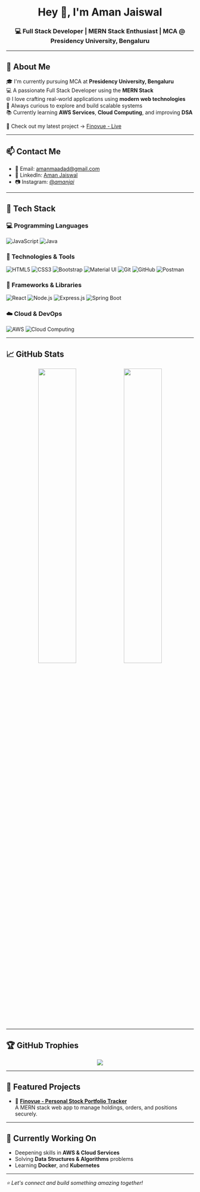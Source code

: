 <h1 align="center">Hey 👋, I'm Aman Jaiswal</h1>
<h3 align="center">💻 Full Stack Developer | MERN Stack Enthusiast | MCA @ Presidency University, Bengaluru</h3>

---

## 💫 About Me

🎓 I'm currently pursuing MCA at **Presidency University, Bengaluru**  
💻 A passionate Full Stack Developer using the **MERN Stack**  
🌐 I love crafting real-world applications using **modern web technologies**  
🚀 Always curious to explore and build scalable systems  
📚 Currently learning **AWS Services**, **Cloud Computing**, and improving **DSA**

🔗 Check out my latest project → [Finovue - Live](https://finovuee.netlify.app)

---

## 📫 Contact Me

- 📧 Email: [amanmaadad@gmail.com](mailto:amanmaadad@gmail.com)
- 💼 LinkedIn: [Aman Jaiswal](https://www.linkedin.com/in/aman-jaiswal-504ab3258)
- 📷 Instagram: [@_amanjai_](https://www.instagram.com/_amanjai_)

---

## 🧠 Tech Stack

### 💻 Programming Languages
![JavaScript](https://img.shields.io/badge/-JavaScript-F7DF1E?logo=javascript&logoColor=black)
![Java](https://img.shields.io/badge/-Java-007396?logo=java&logoColor=white)

### 🧩 Technologies & Tools
![HTML5](https://img.shields.io/badge/-HTML5-E34F26?logo=html5&logoColor=white)
![CSS3](https://img.shields.io/badge/-CSS3-1572B6?logo=css3&logoColor=white)
![Bootstrap](https://img.shields.io/badge/-Bootstrap-7952B3?logo=bootstrap&logoColor=white)
![Material UI](https://img.shields.io/badge/-Material%20UI-0081CB?logo=mui&logoColor=white)
![Git](https://img.shields.io/badge/-Git-F05032?logo=git&logoColor=white)
![GitHub](https://img.shields.io/badge/-GitHub-181717?logo=github&logoColor=white)
![Postman](https://img.shields.io/badge/-Postman-FF6C37?logo=postman&logoColor=white)

### 🧱 Frameworks & Libraries
![React](https://img.shields.io/badge/-React-20232A?logo=react&logoColor=61DAFB)
![Node.js](https://img.shields.io/badge/-Node.js-339933?logo=node.js&logoColor=white)
![Express.js](https://img.shields.io/badge/-Express.js-000000?logo=express&logoColor=white)
![Spring Boot](https://img.shields.io/badge/-Spring%20Boot-6DB33F?logo=springboot&logoColor=white)

### ☁️ Cloud & DevOps
![AWS](https://img.shields.io/badge/-AWS-232F3E?logo=amazonaws&logoColor=white)
![Cloud Computing](https://img.shields.io/badge/-Cloud%20Computing-1E90FF?style=flat&logo=icloud&logoColor=white)

---

## 📈 GitHub Stats

<p align="center">
  <img src="https://github-readme-stats.vercel.app/api?username=im-amanjai&show_icons=true&theme=github_dark" width="45%" />
  <img src="https://github-readme-stats.vercel.app/api/top-langs/?username=im-amanjai&layout=compact&theme=github_dark" width="45%" />
</p>

---

## 🏆 GitHub Trophies

<p align="center">
  <img src="https://github-profile-trophy.vercel.app/?username=im-amanjai&theme=gruvbox&row=1&column=7" />
</p>

---

## 📌 Featured Projects

- 🔹 **[Finovue - Personal Stock Portfolio Tracker](https://finovuee.netlify.app)**  
  A MERN stack web app to manage holdings, orders, and positions securely.

---

## 🚀 Currently Working On

- Deepening skills in **AWS & Cloud Services**
- Solving **Data Structures & Algorithms** problems
- Learning **Docker**, and **Kubernetes**

---

_⭐ Let's connect and build something amazing together!_
